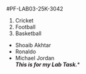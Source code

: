 #PF-LAB03-25K-3042
1. Cricket
2. Football
3. Basketball
- Shoaib Akhtar
- Ronaldo
-  Michael Jordan\
***This is for my Lab Task.****
